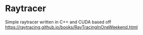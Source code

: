 # Raytracer

Simple raytracer written in C++ and CUDA
based off https://raytracing.github.io/books/RayTracingInOneWeekend.html
